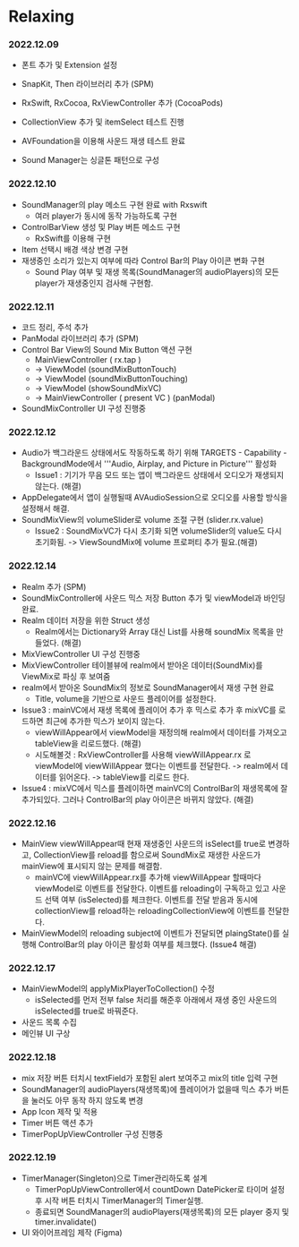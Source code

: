 # Relaxing

### 2022.12.09
- 폰트 추가 및 Extension 설정
- SnapKit, Then 라이브러리 추가 (SPM)
- RxSwift, RxCocoa, RxViewController 추가 (CocoaPods)

- CollectionView 추가 및 itemSelect 테스트 진행
- AVFoundation을 이용해 사운드 재생 테스트 완료
- Sound Manager는 싱글톤 패턴으로 구성

### 2022.12.10
- SoundManager의 play 메소드 구현 완료 with Rxswift
    - 여러 player가 동시에 동작 가능하도록 구현
- ControlBarView 생성 및 Play 버튼 메소드 구현 
    - RxSwift를 이용해 구현
- Item 선택시 배경 색상 변경 구현
- 재생중인 소리가 있는지 여부에 따라 Control Bar의 Play 아이콘 변화 구현
    - Sound Play 여부 및 재생 목록(SoundManager의 audioPlayers)의 모든 player가 재생중인지 검사해 구현함.

### 2022.12.11
- 코드 정리, 주석 추가
- PanModal 라이브러리 추가 (SPM)
- Control Bar View의 Sound Mix Button 액션 구현 
    - MainViewController ( rx.tap ) 
    - -> ViewModel (soundMixButtonTouch)
    - -> ViewModel (soundMixButtonTouching)
    - -> ViewModel (showSoundMixVC)
    - -> MainViewController ( present VC ) (panModal)
- SoundMixController UI 구성 진행중

### 2022.12.12
- Audio가 백그라운드 상태에서도 작동하도록 하기 위해 TARGETS - Capability - BackgroundMode에서 '''Audio, Airplay, and Picture in Picture''' 활성화
    - Issue1 : 기기가 무음 모드 또는 앱이 백그라운드 상태에서 오디오가 재생되지 않는다. (해결)
- AppDelegate에서 앱이 실행될때 AVAudioSession으로 오디오를 사용할 방식을 설정해서 해결.
- SoundMixView의 volumeSlider로 volume 조절 구현 (slider.rx.value)
    - Issue2 : SoundMixVC가 다시 초기화 되면 volumeSlider의 value도 다시 초기화됨. -> ViewSoundMix에 volume 프로퍼티 추가 필요.(해결)

### 2022.12.14
- Realm 추가 (SPM)
- SoundMixController에 사운드 믹스 저장 Button 추가 및 viewModel과 바인딩 완료.
- Realm 데이터 저장을 위한 Struct 생성
    - Realm에서는 Dictionary와 Array 대신 List를 사용해 soundMix 목록을 만들었다. (해결)
- MixViewController UI 구성 진행중
- MixViewController 테이블뷰에 realm에서 받아온 데이터(SoundMix)를 ViewMix로 파싱 후 보여줌
- realm에서 받아온 SoundMix의 정보로 SoundManager에서 재생 구현 완료 
    - Title, volume을 기반으로 사운드 플레이어를 설정한다.
- Issue3 : mainVC에서 재생 목록에 플레이어 추가 후 믹스로 추가 후 mixVC를 로드하면 최근에 추가한 믹스가 보이지 않는다.
    - viewWillAppear에서 viewModel을 재정의해 realm에서 데이터를 가져오고 tableView을 리로드했다. (해결)
    - 시도해볼것 : RxViewController를 사용해 viewWillAppear.rx 로 viewModel에 viewWillAppear 했다는 이벤트를 전달한다. -> realm에서 데이터를 읽어온다. -> tableView를 리로드 한다.
- Issue4 : mixVC에서 믹스를 플레이하면 mainVC의 ControlBar의 재생목록에 잘 추가되있다. 그러나 ControlBar의 play 아이콘은 바뀌지 않았다. (해결)

### 2022.12.16
- MainView viewWillAppear때 현재 재생중인 사운드의 isSelect를 true로 변경하고, CollectionView를 reload를 함으로써 SoundMix로 재생한 사운드가 mainView에 표시되지 않는 문제를 해결함.
    - mainVC에 viewWillAppear.rx를 추가해 viewWillAppear 할때마다 viewModel로 이벤트를 전달한다. 이벤트를 reloading이 구독하고 있고 사운드 선택 여부 (isSelected)를 체크한다. 이벤트를 전달 받음과 동시에 collectionView를 reload하는 reloadingCollectionView에 이벤트를 전달한다.
- MainViewModel의 reloading subject에 이벤트가 전달되면 plaingState()를 실행해 ControlBar의 play 아이콘 활성화 여부를 체크했다. (Issue4 해결)

### 2022.12.17
- MainViewModel의 applyMixPlayerToCollection() 수정
    - isSelected를 먼저 전부 false 처리를 해준후 아래에서 재생 중인 사운드의 isSelected를 true로 바꿔준다.
- 사운드 목록 수집
- 메인뷰 UI 구상

### 2022.12.18
- mix 저장 버튼 터치시 textField가 포함된 alert 보여주고 mix의 title 입력 구현
- SoundManager의 audioPlayers(재생목록)에 플레이어가 없을때 믹스 추가 버튼을 눌러도 아무 동작 하지 않도록 변경
- App Icon 제작 및 적용
- Timer 버튼 액션 추가
- TimerPopUpViewController 구성 진행중

### 2022.12.19
- TimerManager(Singleton)으로 Timer관리하도록 설계
    - TimerPopUpViewController에서 countDown DatePicker로 타이머 설정 후 시작 버튼 터치시 TimerManager의 Timer실행.
    - 종료되면 SoundManager의 audioPlayers(재생목록)의 모든 player 중지 및 timer.invalidate()
- UI 와이어프레임 제작 (Figma)
